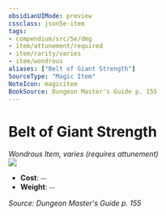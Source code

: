 ```yaml
---
obsidianUIMode: preview
cssclass: json5e-item
tags:
- compendium/src/5e/dmg
- item/attunement/required
- item/rarity/varies
- item/wondrous
aliases: ["Belt of Giant Strength"]
SourceType: "Magic Item"
NoteIcon: magicitem
BookSource: Dungeon Master's Guide p. 155
---
```

# Belt of Giant Strength
*Wondrous Item, varies (requires attunement)*  
![](/2-Mechanics/CLI/items/img/belt-of-giant-strength.webp#right)  

- **Cost**: ⏤
- **Weight**: ⏤

*Source: Dungeon Master's Guide p. 155*
